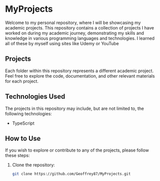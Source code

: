 # MyProjects

Welcome to my personal repository, where I will be showcasing my academic projects. This repository contains a collection of projects I have worked on during my academic journey, demonstrating my skills and knowledge in various programming languages and technologies.
I learned all of these by myself using sites like Udemy or YouTube

## Projects

Each folder within this repository represents a different academic project. Feel free to explore the code, documentation, and other relevant materials for each project.

## Technologies Used

The projects in this repository may include, but are not limited to, the following technologies:

- TypeScript

## How to Use

If you wish to explore or contribute to any of the projects, please follow these steps:

1. Clone the repository:
   ```bash
   git clone https://github.com/Geoffrey87/MyProjects.git
